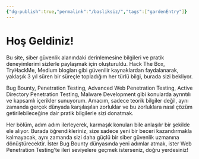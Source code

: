 ```yaml
---
{"dg-publish":true,"permalink":"/basliksiz/","tags":["gardenEntry"]}
---
```



# **Hoş Geldiniz!**

Bu site, siber güvenlik alanındaki derinlemesine bilgileri ve pratik deneyimlerimi sizlerle paylaşmak için oluşturuldu. Hack The Box, TryHackMe, Medium blogları gibi güvenilir kaynaklardan faydalanarak, yaklaşık 3 yıl süren bir süreçle topladığım her türlü bilgi, burada sizi bekliyor.

Bug Bounty, Penetration Testing, Advanced Web Penetration Testing, Active Directory Penetration Testing, Malware Development gibi konularda ayrıntılı ve kapsamlı içerikler sunuyorum. Amacım, sadece teorik bilgiler değil, aynı zamanda gerçek dünyada karşılaşılan zorluklar ve bu zorluklara nasıl çözüm getirilebileceğine dair pratik bilgilerle sizi donatmak.

Her bölüm, adım adım ilerleyerek, karmaşık konuları bile anlaşılır bir şekilde ele alıyor. Burada öğrendikleriniz, size sadece yeni bir beceri kazandırmakla kalmayacak, aynı zamanda sizi daha güçlü bir siber güvenlik uzmanına dönüştürecektir. İster Bug Bounty dünyasında yeni adımlar atmak, ister Web Penetration Testing’te ileri seviyelere geçmek isterseniz, doğru yerdesiniz!